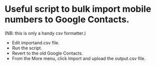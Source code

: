 # Useful script to bulk import mobile numbers to Google Contacts.
(NB: this is only a handy csv formatter.)

- Edit importand.csv file.
- Run the script.
- Revert to the old Google Contacts.
- From the More menu, click Import and upload the output.csv file.
